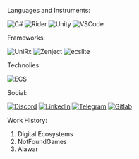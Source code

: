 Languages and Instruments:

![C#](https://img.shields.io/badge/c%23-%23239120.svg?style=for-the-badge&logo=c-sharp&logoColor=white)
![Rider](https://img.shields.io/badge/Rider-000000.svg?style=for-the-badge&logo=Rider&logoColor=white&color=black&labelColor=crimson)
![Unity](https://img.shields.io/badge/unity-%23000000.svg?style=for-the-badge&logo=unity&logoColor=white)
![VSCode](https://img.shields.io/badge/VSCode-%23000000.svg?style=for-the-badge&logo=VisualStudioCode&logoColor=007ACC)

Frameworks:

![UniRx](https://img.shields.io/badge/UniRx-%23000000.svg?style=for-the-badge&logo=ReactiveX&logoColor=DF188D)
![Zenject](https://img.shields.io/badge/zenject-%23000000.svg?style=for-the-badge&logo=nuget&logoColor=green)
![ecslite](https://img.shields.io/badge/ecslite-%23000000.svg?style=for-the-badge&logo=nuget&logoColor=white)

Technolies:

![ECS](https://img.shields.io/badge/ecs-%23000000.svg?style=for-the-badge&logoColor=green)


Social:

[![Discord](https://img.shields.io/badge/Discord-%235865F2.svg?style=for-the-badge&logo=discord&logoColor=white)](https://discord.gg/8BaYGrCMft)
[![LinkedIn](https://img.shields.io/badge/linkedin-%230077B5.svg?style=for-the-badge&logo=linkedin&logoColor=white)](https://www.linkedin.com/in/pavel-kudrin-93b1bb220)
[![Telegram](https://img.shields.io/badge/Telegram-2CA5E0?style=for-the-badge&logo=telegram&logoColor=white)](https://web.telegram.org/k/#@medzumi)
[![Gitlab](https://img.shields.io/badge/GitLab-330F63?style=for-the-badge&logo=gitlab&logoColor=white)](https://gitlab.com/medzumaki)

Work History:

1. Digital Ecosystems
2. NotFoundGames
3. Alawar

